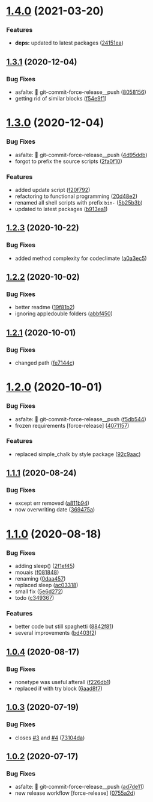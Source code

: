 # [1.4.0](https://github.com/bamdadsabbagh/tagger/compare/v1.3.1...v1.4.0) (2021-03-20)


### Features

* **deps:** updated to latest packages ([24151ea](https://github.com/bamdadsabbagh/tagger/commit/24151eaa6e9cab56cbb933643865fe84e8a7f6b4))

## [1.3.1](https://github.com/bamdadsabbagh/tagger/compare/v1.3.0...v1.3.1) (2020-12-04)


### Bug Fixes

* asfalte: 🔨 git-commit-force-release__push ([8058156](https://github.com/bamdadsabbagh/tagger/commit/805815623471c995a4f8933cbf0420023779df13))
* getting rid of similar blocks ([f54e9f1](https://github.com/bamdadsabbagh/tagger/commit/f54e9f19784abca262d72cde21b8febeaf1b4ddd))

# [1.3.0](https://github.com/bamdadsabbagh/tagger/compare/v1.2.3...v1.3.0) (2020-12-04)


### Bug Fixes

* asfalte: 🔨 git-commit-force-release__push ([4d95ddb](https://github.com/bamdadsabbagh/tagger/commit/4d95ddbaa6fde7a6f20a3f46079d43c47c4e8776))
* forgot to prefix the source scripts ([2fa0f10](https://github.com/bamdadsabbagh/tagger/commit/2fa0f108b5970f0e50b4af157bc633557511af30))


### Features

* added update script ([f20f792](https://github.com/bamdadsabbagh/tagger/commit/f20f7921e908f1b38eb18c2fab2b0c967b254f7c))
* refactoring to functional programming ([20d48e2](https://github.com/bamdadsabbagh/tagger/commit/20d48e22b96fd1f7210a3671b3391fbaed6cf2fb))
* renamed all shell scripts with prefix `bin-` ([5b25b3b](https://github.com/bamdadsabbagh/tagger/commit/5b25b3bcf1d8a3789788910245f5c6b5ec94d3f5))
* updated to latest packages ([b913ea1](https://github.com/bamdadsabbagh/tagger/commit/b913ea155dcbc17a44927e5379ac56059131ec1a))

## [1.2.3](https://github.com/bamdadsabbagh/tagger/compare/v1.2.2...v1.2.3) (2020-10-22)


### Bug Fixes

* added method complexity for codeclimate ([a0a3ec5](https://github.com/bamdadsabbagh/tagger/commit/a0a3ec524b88427eaa2e32d176a66a8e16813e98))

## [1.2.2](https://github.com/bamdadsabbagh/tagger/compare/v1.2.1...v1.2.2) (2020-10-02)


### Bug Fixes

* better readme ([19f81b2](https://github.com/bamdadsabbagh/tagger/commit/19f81b24eba6ac71400b75e65224a571d8874bc8))
* ignoring appledouble folders ([abbf450](https://github.com/bamdadsabbagh/tagger/commit/abbf45032130854c65b05a7698e4bffbc71da998))

## [1.2.1](https://github.com/bamdadsabbagh/tagger/compare/v1.2.0...v1.2.1) (2020-10-01)


### Bug Fixes

* changed path ([fe7144c](https://github.com/bamdadsabbagh/tagger/commit/fe7144c8c52dba474857e2b76b9f8069639fe47b))

# [1.2.0](https://github.com/bamdadsabbagh/tagger/compare/v1.1.1...v1.2.0) (2020-10-01)


### Bug Fixes

* asfalte: 🔨 git-commit-force-release__push ([f5db544](https://github.com/bamdadsabbagh/tagger/commit/f5db5447af8872af5c4504c01c9ea06e3ef60ec3))
* frozen requirements [force-release] ([4071157](https://github.com/bamdadsabbagh/tagger/commit/407115751a6ef155e9cc64bcb2051efb3b7c249d))


### Features

* replaced simple_chalk by style package ([92c9aac](https://github.com/bamdadsabbagh/tagger/commit/92c9aace257b01dfa0f324c3ec73bb04533fbbff))

## [1.1.1](https://github.com/bamdadsabbagh/tagger/compare/v1.1.0...v1.1.1) (2020-08-24)


### Bug Fixes

* except err removed ([a811b94](https://github.com/bamdadsabbagh/tagger/commit/a811b944a9035342c74223906735b81f03be6322))
* now overwriting date ([369475a](https://github.com/bamdadsabbagh/tagger/commit/369475a13abee1c31f84d7c81a56e80dff8240ba))

# [1.1.0](https://github.com/bamdadsabbagh/tagger/compare/v1.0.4...v1.1.0) (2020-08-18)


### Bug Fixes

* adding sleep() ([2f1ef45](https://github.com/bamdadsabbagh/tagger/commit/2f1ef45586c5424a11130b70a1d6882f6ec4a3e8))
* mouais ([f081848](https://github.com/bamdadsabbagh/tagger/commit/f081848614d43ed5157bc2b9629f1bc4c25e973b))
* renaming ([0daa457](https://github.com/bamdadsabbagh/tagger/commit/0daa4579a13aadf474cc2edf7991c5af30396c74))
* replaced sleep ([ac03318](https://github.com/bamdadsabbagh/tagger/commit/ac03318d067dcde7a3b494ffe7fed290af21b52f))
* small fix ([5e6d272](https://github.com/bamdadsabbagh/tagger/commit/5e6d272669b74c8128698c338384e1e91f126e22))
* todo ([c349367](https://github.com/bamdadsabbagh/tagger/commit/c349367456b8a8988927f18a3c2ce8b94c8d4c5d))


### Features

* better code but still spaghetti ([8842f81](https://github.com/bamdadsabbagh/tagger/commit/8842f814a8c8542e0003042b4e7122dd1bee111f))
* several improvements ([bd403f2](https://github.com/bamdadsabbagh/tagger/commit/bd403f2d2296565e6f6a60593c3810f56d8bdd2e))

## [1.0.4](https://github.com/bamdadsabbagh/tagger/compare/v1.0.3...v1.0.4) (2020-08-17)


### Bug Fixes

* nonetype was useful afterall ([f226db1](https://github.com/bamdadsabbagh/tagger/commit/f226db1a130ebd15741cf2cb3b192db5bfe874e2))
* replaced if with try block ([6aad8f7](https://github.com/bamdadsabbagh/tagger/commit/6aad8f787580d07f59ebb4dfcfb6e4328753955d))

## [1.0.3](https://github.com/bamdadsabbagh/tagger/compare/v1.0.2...v1.0.3) (2020-07-19)


### Bug Fixes

* closes [#3](https://github.com/bamdadsabbagh/tagger/issues/3) and [#4](https://github.com/bamdadsabbagh/tagger/issues/4) ([73104da](https://github.com/bamdadsabbagh/tagger/commit/73104dafc1a4274e3078fcd4531a66cf74ff2746))

## [1.0.2](https://github.com/bamdadsabbagh/tagger/compare/v1.0.1...v1.0.2) (2020-07-17)


### Bug Fixes

* asfalte: 🔨 git-commit-force-release__push ([ad7de11](https://github.com/bamdadsabbagh/tagger/commit/ad7de11a9a1d828bc20088a9b4cc4aedc31a7c00))
* new release workflow [force-release] ([0755a2d](https://github.com/bamdadsabbagh/tagger/commit/0755a2d158dac370dc9c3383f2cbf38d37986dcc))
